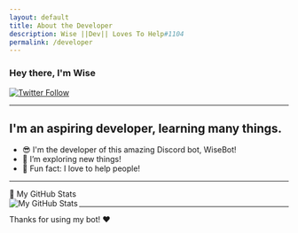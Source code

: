 ```yaml
---
layout: default
title: About the Developer
description: Wise ||Dev|| Loves To Help#1104
permalink: /developer
---
```


### Hey there, I'm Wise

[![Twitter Follow](https://img.shields.io/twitter/follow/oisci0762?color=1DA1F2&logo=twitter&style=for-the-badge)](https://twitter.com/intent/follow?original_referer=https://github.com/Wise2006&screen_name=oisci0762)

---

## I'm an aspiring developer, learning many things.

- 😎 I'm the developer of this amazing Discord bot, WiseBot!
- 🔎 I’m exploring new things!
- 👀 Fun fact: I love to help people!

---


  <summary>🔷 My GitHub Stats</summary>

  <img align="left" alt="My GitHub Stats" src="https://github-readme-stats.codestackr.vercel.app/api?username=Wise2006&show_icons=true&hide_border=true&theme=tokyonight" />



---

Thanks for using my bot! ❤
